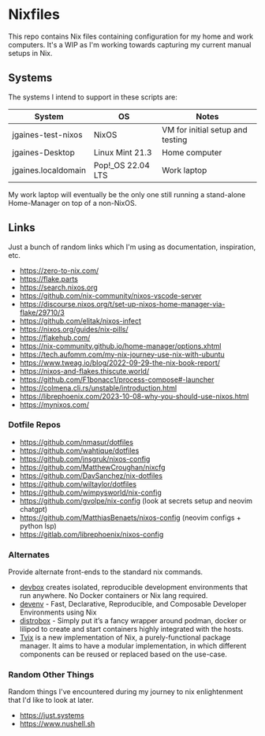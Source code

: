 # Nixfiles

This repo contains Nix files containing configuration for my home and work computers.  It's a WIP as I'm working towards capturing my current manual setups in Nix.

## Systems

The systems I intend to support in these scripts are:

| System              | OS                | Notes                            |
|---------------------|-------------------|----------------------------------|
| jgaines-test-nixos  | NixOS             | VM for initial setup and testing |
| jgaines-Desktop     | Linux Mint 21.3   | Home computer                    |
| jgaines.localdomain | Pop!_OS 22.04 LTS | Work laptop                      |

My work laptop will eventually be the only one still running a stand-alone
Home-Manager on top of a non-NixOS.

## Links

Just a bunch of random links which I'm using as documentation, inspiration, etc.

* https://zero-to-nix.com/
* https://flake.parts
* https://search.nixos.org
* https://github.com/nix-community/nixos-vscode-server
* https://discourse.nixos.org/t/set-up-nixos-home-manager-via-flake/29710/3
* https://github.com/elitak/nixos-infect
* https://nixos.org/guides/nix-pills/
* https://flakehub.com/
* https://nix-community.github.io/home-manager/options.xhtml
* https://tech.aufomm.com/my-nix-journey-use-nix-with-ubuntu
* https://www.tweag.io/blog/2022-09-29-the-nix-book-report/
* https://nixos-and-flakes.thiscute.world/
* https://github.com/F1bonacc1/process-compose#-launcher
* https://colmena.cli.rs/unstable/introduction.html
* https://librephoenix.com/2023-10-08-why-you-should-use-nixos.html
* https://mynixos.com/

### Dotfile Repos

* https://github.com/nmasur/dotfiles
* https://github.com/wahtique/dotfiles
* https://github.com/jnsgruk/nixos-config
* https://github.com/MatthewCroughan/nixcfg
* https://github.com/DavSanchez/nix-dotfiles
* https://github.com/wiltaylor/dotfiles
* https://github.com/wimpysworld/nix-config
* https://github.com/gvolpe/nix-config  (look at secrets setup and neovim chatgpt)
* https://github.com/MatthiasBenaets/nixos-config (neovim configs + python lsp)
* https://gitlab.com/librephoenix/nixos-config

### Alternates

Provide alternate front-ends to the standard nix commands.

* [devbox](https://www.jetpack.io/devbox) creates isolated, reproducible
  development environments that run anywhere. No Docker containers or Nix lang
  required.
* [devenv](https://devenv.sh/) - Fast, Declarative, Reproducible, and Composable
  Developer Environments using Nix
* [distrobox](https://distrobox.it/) - Simply put it’s a fancy wrapper around
  podman, docker or lilipod to create and start containers highly integrated
  with the hosts.
* [Tvix](https://tvix.dev) is a new implementation of Nix, a purely-functional
  package manager. It aims to have a modular implementation, in which different
  components can be reused or replaced based on the use-case.

### Random Other Things

Random things I've encountered during my journey to nix enlightenment that I'd
like to look at later.

* https://just.systems
* https://www.nushell.sh
